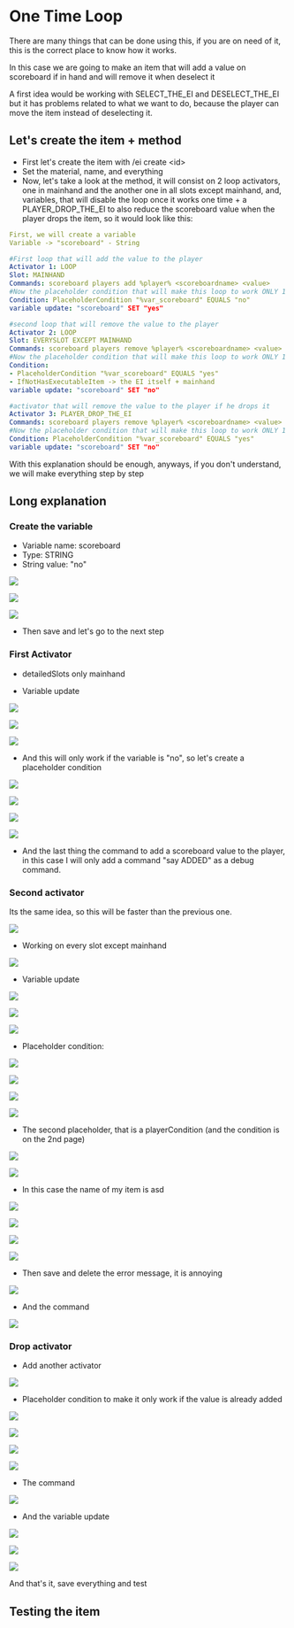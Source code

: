 # One Time Loop

There are many things that can be done using this, if you are on need of it, this is the correct place to know how it works.

In this case we are going to make an item that will add a value on scoreboard if in hand and will remove it when deselect it

A first idea would be working with SELECT\_THE\_EI and DESELECT\_THE\_EI but it has problems related to what we want to do, because the player can move the item instead of deselecting it.

## Let's create the item + method

* First let's create the item with /ei create \<id>
* Set the material, name, and everything
* Now, let's take a look at the method, it will consist on 2 loop activators, one in mainhand and the another one in all slots except mainhand, and, variables, that will disable the loop once it works one time + a PLAYER\_DROP\_THE\_EI to also reduce the scoreboard value when the player drops the item, so it would look like this:

```yaml
First, we will create a variable
Variable -> "scoreboard" - String

#First loop that will add the value to the player
Activator 1: LOOP 
Slot: MAINHAND
Commands: scoreboard players add %player% <scoreboardname> <value>
#Now the placeholder condition that will make this loop to work ONLY 1 time
Condition: PlaceholderCondition "%var_scoreboard" EQUALS "no"
variable update: "scoreboard" SET "yes"

#second loop that will remove the value to the player
Activator 2: LOOP
Slot: EVERYSLOT EXCEPT MAINHAND
Commands: scoreboard players remove %player% <scoreboardname> <value>
#Now the placeholder condition that will make this loop to work ONLY 1 time
Condition: 
- PlaceholderCondition "%var_scoreboard" EQUALS "yes"
- IfNotHasExecutableItem -> the EI itself + mainhand
variable update: "scoreboard" SET "no"

#activator that will remove the value to the player if he drops it
Activator 3: PLAYER_DROP_THE_EI
Commands: scoreboard players remove %player% <scoreboardname> <value>
#Now the placeholder condition that will make this loop to work ONLY 1 time
Condition: PlaceholderCondition "%var_scoreboard" EQUALS "yes"
variable update: "scoreboard" SET "no"
```

With this explanation should be enough, anyways, if you don't understand, we will make everything step by step

## Long explanation

### Create the variable

<div align="center">

</div>

* Variable name: scoreboard
* Type: STRING
* String value: "no"

![](<../../../.gitbook/assets/image (59).png>)

![](<../../../.gitbook/assets/image (385).png>)

![](<../../../.gitbook/assets/image (386).png>)

* Then save and let's go to the next step

### First Activator

* detailedSlots only mainhand

* Variable update

![](<../../../.gitbook/assets/image (328).png>)

![](<../../../.gitbook/assets/image (162).png>)

![](<../../../.gitbook/assets/image (184).png>)

* And this will only work if the variable is "no", so let's create a placeholder condition

![](<../../../.gitbook/assets/image (149).png>)

![](<../../../.gitbook/assets/image (68).png>)

![](<../../../.gitbook/assets/image (287).png>)

![](<../../../.gitbook/assets/image (387).png>)

* And the last thing the command to add a scoreboard value to the player, in this case I will only add a command "say ADDED" as a debug command.

### Second activator

Its the same idea, so this will be faster than the previous one.

![](<../../../.gitbook/assets/image (140).png>)

* Working on every slot except mainhand

![](<../../../.gitbook/assets/image (167).png>)

* Variable update

![](<../../../.gitbook/assets/image (230).png>)

![](<../../../.gitbook/assets/image (63).png>)

![](<../../../.gitbook/assets/image (279).png>)

* Placeholder condition:

![](<../../../.gitbook/assets/image (410).png>)

![](<../../../.gitbook/assets/image (372).png>)

![](<../../../.gitbook/assets/image (360).png>)

![](<../../../.gitbook/assets/image (415).png>)

* The second placeholder, that is a playerCondition (and the condition is on the 2nd page)

![](<../../../.gitbook/assets/image (138).png>)

![](<../../../.gitbook/assets/image (317).png>)

* In this case the name of my item is asd

![](<../../../.gitbook/assets/image (337).png>)

![](<../../../.gitbook/assets/image (187).png>)

![](<../../../.gitbook/assets/image (383).png>)

![](<../../../.gitbook/assets/image (295).png>)

* Then save and delete the error message, it is annoying

![](<../../../.gitbook/assets/image (398).png>)

* And the command

![](<../../../.gitbook/assets/image (286).png>)

### Drop activator

* Add another activator

![](<../../../.gitbook/assets/image (74).png>)

* Placeholder condition to make it only work if the value is already added

![](<../../../.gitbook/assets/image (207).png>)

![](<../../../.gitbook/assets/image (192).png>)

![](<../../../.gitbook/assets/image (130).png>)

![](<../../../.gitbook/assets/image (305).png>)

* The command

![](<../../../.gitbook/assets/image (197).png>)

* And the variable update

![](<../../../.gitbook/assets/image (89).png>)

![](<../../../.gitbook/assets/image (325).png>)

![](<../../../.gitbook/assets/image (428).png>)

And that's it, save everything and test

## Testing the item

